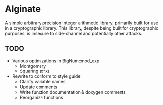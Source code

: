# Alginate

A simple arbitrary precision integer arithmetic library, primarily built for use in a cryptographic library. This library, despite being built for cryptographic purposes, is insecure to side-channel and potentially other attacks.

## TODO
- Various optimizations in BigNum::mod_exp
   - Montgomery
   - Squaring (x*x)
- Rewrite to conform to style guide
   - Clarify variable names
   - Update comments
   - Write function documentation & doxygen comments
   - Reorganize functions
